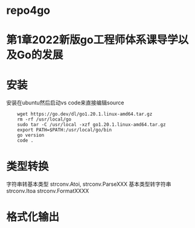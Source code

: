 # repo4go
# 第1章2022新版go工程师体系课导学以及Go的发展

# 安装
安装在ubuntu然后启动vs code来直接编辑source

        wget https://go.dev/dl/go1.20.1.linux-amd64.tar.gz
        rm -rf /usr/local/go
        sudo tar -C /usr/local -xzf go1.20.1.linux-amd64.tar.gz
        export PATH=$PATH:/usr/local/go/bin
        go version
        code .

# 类型转换
字符串转基本类型 strconv.Atoi, strconv.ParseXXX
基本类型转字符串 strconv.Itoa strconv.FormatXXXX

# 格式化输出
